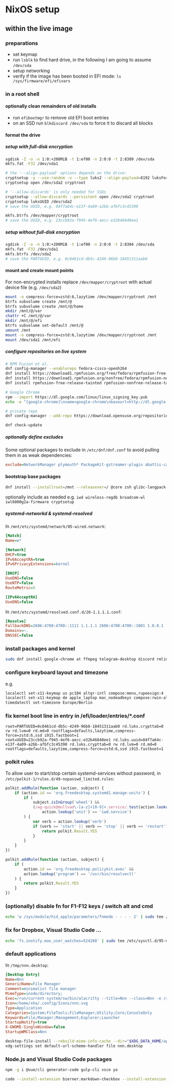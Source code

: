 # NixOS setup

## within the live image

### preparations
- set keymap
- run `lsblk` to find hard drive, in the following I am going to assume `/dev/sda`
- setup networking
- verify if the image has been booted in EFI mode: `ls /sys/firmware/efi/efivars`

### in a root shell

#### optionally clean remainders of old installs

- run `efibootmgr` to remove old EFI boot entries
- on an SSD run `blkdiscard /dev/sda` to force it to discard all blocks

#### format the drive

##### setup with full-disk encryption

```sh
sgdisk -Z -o -n 1:0:+200MiB -t 1:ef00 -n 2:0:0 -t 2:8309 /dev/sda
mkfs.fat -F32 /dev/sda1

# the '--align-payload' options depends on the drive:
cryptsetup -y --use-random -v --type luks2 --align-payload=8192 luksFormat /dev/sda2
cryptsetup open /dev/sda2 cryptroot

# '--allow-discards' is only needed for SSDs
cryptsetup --allow-discards --persistent open /dev/sda2 cryptroot
cryptsetup luksUUID /dev/sda2
# save the UUID, e.g. 04f7a64c-e13f-4a09-a2bb-afbfc3c45390

mkfs.btrfs /dev/mapper/cryptroot
# save the UUID, e.g. 23ccb92a-f945-4ef6-aecc-e32b46840ee1
```

##### setup without full-disk encryption

```sh
sgdisk -Z -o -n 1:0:+200MiB -t 1:ef00 -n 2:0:0 -t 2:8304 /dev/sda
mkfs.fat -F32 /dev/sda1
mkfs.btrfs /dev/sda2
# save the PARTUUID, e.g. 0c8461cd-db5c-4249-96b8-18451311aab0
```

#### mount and create mount points

For non-encrypted installs replace `/dev/mapper/cryptroot` with actual device file (e.g. `/dev/sda2`)

```sh
mount -o compress-force=zstd:6,lazytime /dev/mapper/cryptroot /mnt
btrfs subvolume create /mnt/@
btrfs subvolume create /mnt/@/home
mkdir /mnt/@/var
chattr +C /mnt/@/var
mkdir /mnt/@/efi
btrfs subvolume set-default /mnt/@
umount /mnt
mount -o compress-force=zstd:6,lazytime /dev/mapper/cryptroot /mnt
mount /dev/sda1 /mnt/efi
```

##### configure repositories on live system

```sh
# RPM Fusion et al.
dnf config-manager --enablerepo fedora-cisco-openh264
dnf install https://download1.rpmfusion.org/free/fedora/rpmfusion-free-release-$(rpm -E %fedora).noarch.rpm
dnf install https://download1.rpmfusion.org/nonfree/fedora/rpmfusion-nonfree-release-$(rpm -E %fedora).noarch.rpm
dnf install rpmfusion-free-release-tainted rpmfusion-nonfree-release-tainted

# Google Chrome
rpm --import https://dl.google.com/linux/linux_signing_key.pub
echo -e "[google-chrome]\nname=google-chrome\nbaseurl=http://dl.google.com/linux/chrome/rpm/stable/x86_64\nenabled=1\ngpgcheck=1\ngpgkey=https://dl.google.com/linux/linux_signing_key.pub" > /etc/yum.repos.d/google-chrome.repo

# private repo
dnf config-manager --add-repo https://download.opensuse.org/repositories/home:/xha/Fedora_$(rpm -E %fedora)/home:xha.repo

dnf check-update
```

##### optionally define excludes

Some optional packages to exclude in `/etc/dnf/dnf.conf` to avoid pulling them in as weak dependencies:

```ini
exclude=NetworkManager plymouth* PackageKit-gstreamer-plugin abattis-cantarell-fonts fedora-bookmarks dhcp-client mercurial subversion wireless-tools hddtemp xorg-x11-drv-ati xorg-x11-drv-nouveau xorg-x11-drv-intel
```

#### bootstrap base packages

```sh
dnf install --installroot=/mnt --releasever=/ @core zsh glibc-langpack-en vim-enhanced btrfs-progs util-linux-user rpmfusion-free-release-tainted rpmfusion-nonfree-release-tainted sqlite dbus-tools
```

optionally include as needed e.g. `iwd wireless-regdb broadcom-wl iwl6000g2a-firmware cryptsetup`

##### systemd-networkd & systemd-resolved

In `/mnt/etc/systemd/network/05-wired.network`:

```ini
[Match]
Name=e*

[Network]
DHCP=true
IPv6AcceptRA=true
IPv6PrivacyExtensions=kernel

[DHCP]
UseDNS=false
UseNTP=false
RouteMetric=5

[IPv6AcceptRA]
UseDNS=false
```

In `/mnt/etc/systemd/resolved.conf.d/20-1.1.1.1.conf`:

```ini
[Resolve]
FallbackDNS=2606:4700:4700::1111 1.1.1.1 2606:4700:4700::1001 1.0.0.1
Domains=~.
DNSSEC=false
```

### install packages and kernel

```sh
sudo dnf install google-chrome at ffmpeg telegram-desktop discord rmlint unrar unzip exfat-utils git golang lua @c-development man-pages sent google-noto-{sans,serif}-tamil-fonts gdouros-aegean-fonts gdouros-aegyptus-fonts gdouros-symbola-fonts dmz-cursor-themes groff-perl playerctl tmux wireguard-tools iw libdvdcss bluez bluez-tools pulseaudio-module-bluetooth-freeworld steam weechat smartmontools
```

### configure keyboard layout and timezone

e.g.

```sh
localectl set-x11-keymap us pc104 altgr-intl compose:menu,rupeesign:4
localectl set-x11-keymap de apple_laptop mac_nodeadkeys compose:rwin-altgr
timedatectl set-timezone Europe/Berlin
```

### fix kernel boot line in entry in /efi/loader/entries/\*.conf

```
root=PARTUUID=0c8461cd-db5c-4249-96b8-18451311aab0 rd.luks.crypttab=0 rw rd.lvm=0 rd.md=0 rootflags=defaults,lazytime,compress-force=zstd:6,ssd i915.fastboot=1
root=UUID=23ccb92a-f945-4ef6-aecc-e32b46840ee1 rd.luks.uuid=04f7a64c-e13f-4a09-a2bb-afbfc3c45390 rd.luks.crypttab=0 rw rd.lvm=0 rd.md=0 rootflags=defaults,lazytime,compress-force=zstd:6,ssd i915.fastboot=1
```

### polkit rules

To allow user to start/stop certain systemd-services without password, in `/etc/polkit-1/rules.d/49-nopasswd_limited.rules`:

```js
polkit.addRule(function (action, subject) {
	if (action.id == 'org.freedesktop.systemd1.manage-units') {
		if (
			subject.isInGroup('wheel') &&
			(/wg-quick@mullvad\-[a-z]+[0-9]+.service/.test(action.lookup('unit')) ||
				action.lookup('unit') == 'iwd.service')
		) {
			var verb = action.lookup('verb')
			if (verb == 'start' || verb == 'stop' || verb == 'restart') {
				return polkit.Result.YES
			}
		}
	}
})

polkit.addRule(function (action, subject) {
	if (
		action.id == 'org.freedesktop.policykit.exec' &&
		action.lookup('program') == '/usr/bin/resolvectl'
	) {
		return polkit.Result.YES
	}
})
```

### (optionally) disable fn for F1-F12 keys / switch alt and cmd

```sh
echo 'w /sys/module/hid_apple/parameters/fnmode - - - - 2' | sudo tee /etc/tmpfiles.d/rev_fn_key.conf
```

### fix for Dropbox, Visual Studio Code …

```sh
echo 'fs.inotify.max_user_watches=524288' | sudo tee /etc/sysctl.d/95-max-user-watches.conf
```

### default applications

In `/tmp/nnn.desktop`:

```ini
[Desktop Entry]
Name=Nnn
GenericName=File Manager
Comment=minimalist file manager
MimeType=inode/directory;
Exec=/run/current-system/sw/bin/alacritty --title=Nnn --class=Nnn -e /run/current-system/sw/bin/zsh -ic n %u
Icon=/home/xha/.config/Icons/nnn.svg
Type=Application
Categories=System;FileTools;FileManager;Utility;Core;ConsoleOnly
Keywords=File;Manager;Management;Explorer;Launcher
StartupNotify=true
X-GNOME-SingleWindow=false
StartupWMClass=Nnn
```

```sh
desktop-file-install --rebuild-mime-info-cache --dir="$XDG_DATA_HOME/applications" /tmp/nnn.desktop
xdg-settings set default-url-scheme-handler file nnn.desktop
```

### Node.js and Visual Studio Code packages

```sh
npm -g i @vue/cli generator-code gulp-cli vsce yo

code --install-extension bierner.markdown-checkbox --install-extension bierner.markdown-footnotes --install-extension bierner.markdown-mermaid --install-extension christian-kohler.npm-intellisense --install-extension dbaeumer.vscode-eslint --install-extension eg2.vscode-npm-script --install-extension esbenp.prettier-vscode --install-extension firefox-devtools.vscode-firefox-debug --install-extension golang.Go --install-extension ms-vscode.cpptools --install-extension msjsdiag.debugger-for-chrome --install-extension nhoizey.gremlins --install-extension octref.vetur --install-extension pflannery.vscode-versionlens --install-extension sdras.night-owl --install-extension sdras.vue-vscode-snippets --install-extension trixnz.vscode-lua --install-extension VisualStudioExptTeam.vscodeintellicode --install-extension wmaurer.change-case --install-extension xaver.clang-format --install-extension xaver.theme-qillqaq --install-extension xaver.theme-ysgrifennwr
```
